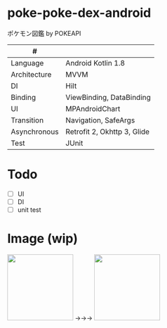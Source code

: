 # poke-poke-dex-android
ポケモン図鑑 by POKEAPI 

| # | |
| ---- |--------------------------|
| Language| Android Kotlin 1.8 |
| Architecture | MVVM |
| DI | Hilt |
| Binding | ViewBinding, DataBinding |
| UI | MPAndroidChart |
| Transition | Navigation, SafeArgs |
| Asynchronous | Retrofit 2, Okhttp 3, Glide |
| Test | JUnit |

# Todo
- [ ] UI
- [ ] DI
- [ ] unit test

# Image (wip)
<img width=150 src="https://github.com/kuskyst/poke-poke-dex-android/assets/126965999/f5a9faa3-3ed9-4826-b8b8-6c81e950b08a">
→→→
<img width=150 src="https://github.com/kuskyst/poke-poke-dex-android/assets/126965999/6639eac5-feae-4d47-94d9-8304b7dcd965">
